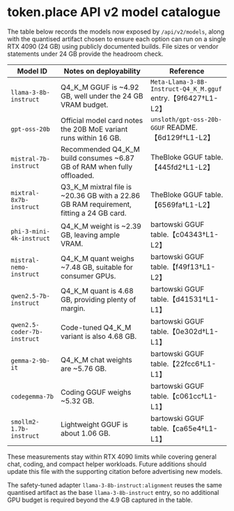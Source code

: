 # token.place API v2 model catalogue

The table below records the models now exposed by `/api/v2/models`, along with the
quantised artifact chosen to ensure each option can run on a single RTX 4090 (24 GB)
using publicly documented builds. File sizes or vendor statements under 24 GB provide
the headroom check.

| Model ID | Notes on deployability | Reference |
| --- | --- | --- |
| `llama-3-8b-instruct` | Q4_K_M GGUF is ~4.92 GB, well under the 24 GB VRAM budget. | `Meta-Llama-3-8B-Instruct-Q4_K_M.gguf` entry.【9f6427†L1-L2】 |
| `gpt-oss-20b` | Official model card notes the 20B MoE variant runs within 16 GB. | `unsloth/gpt-oss-20b-GGUF` README.【6d129f†L1-L2】 |
| `mistral-7b-instruct` | Recommended Q4_K_M build consumes ~6.87 GB of RAM when fully offloaded. | TheBloke GGUF table.【445fd2†L1-L2】 |
| `mixtral-8x7b-instruct` | Q3_K_M mixtral file is ~20.36 GB with a 22.86 GB RAM requirement, fitting a 24 GB card. | TheBloke GGUF table.【6569fa†L1-L2】 |
| `phi-3-mini-4k-instruct` | Q4_K_M weight is ~2.39 GB, leaving ample VRAM. | bartowski GGUF table.【c04343†L1-L2】 |
| `mistral-nemo-instruct` | Q4_K_M quant weighs ~7.48 GB, suitable for consumer GPUs. | bartowski GGUF table.【f49f13†L1-L2】 |
| `qwen2.5-7b-instruct` | Q4_K_M quant is 4.68 GB, providing plenty of margin. | bartowski GGUF table.【d41531†L1-L1】 |
| `qwen2.5-coder-7b-instruct` | Code-tuned Q4_K_M variant is also 4.68 GB. | bartowski GGUF table.【0e302d†L1-L1】 |
| `gemma-2-9b-it` | Q4_K_M chat weights are ~5.76 GB. | bartowski GGUF table.【22fcc6†L1-L1】 |
| `codegemma-7b` | Coding GGUF weighs ~5.32 GB. | bartowski GGUF table.【c061cc†L1-L1】 |
| `smollm2-1.7b-instruct` | Lightweight GGUF is about 1.06 GB. | bartowski GGUF table.【ca65e4†L1-L1】 |

These measurements stay within RTX 4090 limits while covering general chat, coding,
and compact helper workloads. Future additions should update this file with the
supporting citation before advertising new models.

The safety-tuned adapter `llama-3-8b-instruct:alignment` reuses the same quantised
artifact as the base `llama-3-8b-instruct` entry, so no additional GPU budget is
required beyond the 4.9 GB captured in the table.
